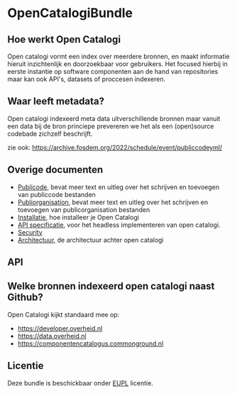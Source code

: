 # OpenCatalogiBundle

## Hoe werkt Open Catalogi

Open catalogi vormt een index over meerdere bronnen, en maakt informatie hieruit inzichtenlijk en doorzoekbaar voor gebruikers. Het focused hierbij in eerste instantie op software componenten aan de hand van repositories maar kan ook API's, datasets of proccesen indexeren.

## Waar leeft metadata?

Open catalogi indexeerd meta data uitverschillende bronnen maar vanuit een data bij de bron princiepe prevereren we het als een (open)source codebade zichzelf beschrijft.

zie ook: https://archive.fosdem.org/2022/schedule/event/publiccodeyml/


## Overige documenten
- [Publicode](docs/Publicode.md), bevat meer text en uitleg over het schrijven en toevoegen van publiccode bestanden
- [Publiorganisation](docs/Publicorganisation.md), bevat meer text en uitleg over het schrijven en toevoegen van publicorganisation bestanden
- [Installatie](docs/Installatie.md), hoe installeer je Open Catalogi
- [API specificatie](https://redocly.github.io/redoc/?url=https://api.apis.guru/v2/specs/slack.com/1.7.0/openapi.yaml&nocors), voor het headless implementeren van open catalogi.
- [Security]()
- [Architectuur](docs/Architectuur.md), de architectuur achter open catalogi

## API


## Welke bronnen indexeerd open catalogi naast Github?

Open Catalogi kijkt standaard mee op:

*   https://developer.overheid.nl
*   https://data.overheid.nl
*   https://componentencatalogus.commonground.nl


## Licentie

Deze bundle is beschickbaar onder [EUPL](https://eupl.eu/1.2/nl/) licentie.
